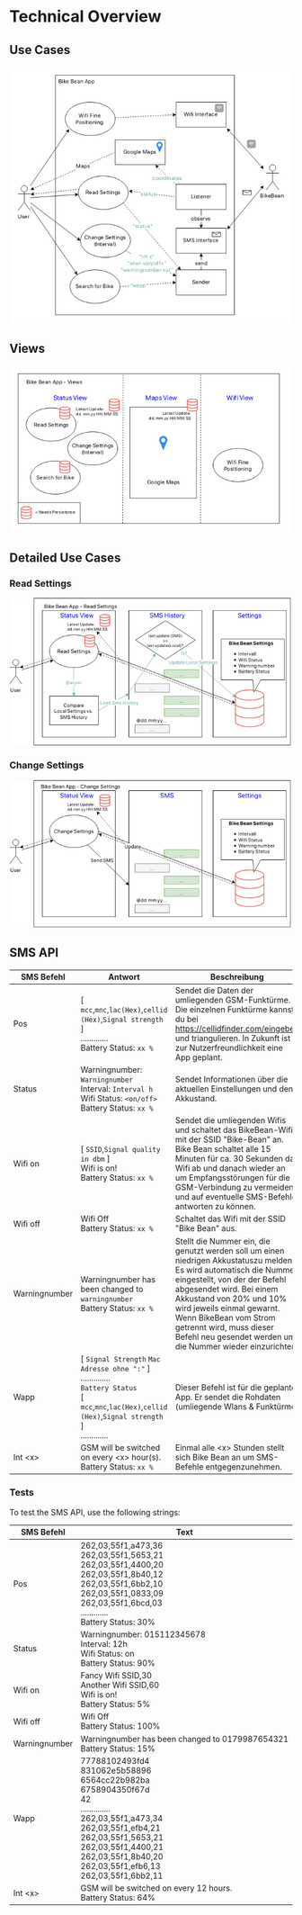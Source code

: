 
# Technical Overview

## Use Cases

![](img/Overview.png)

## Views

![](img/Overview_Views.png)

## Detailed Use Cases

### Read Settings

![](img/UC_Read_Settings.png)

### Change Settings

![](img/UC_Change_Settings.png)

## SMS API

| SMS Befehl    | Antwort                              | Beschreibung | Umgesetzt? |
| ------------- | ------------------------------------ | ------------ | ---------- |
| Pos           | \[ `mcc`,`mnc`,`lac(Hex)`,`cellid (Hex)`,`Signal strength` \]<br>.............<br>Battery Status: `xx %` | Sendet die Daten der umliegenden GSM-Funktürme. Die einzelnen Funktürme kannst du bei https://cellidfinder.com/eingeben und triangulieren. In Zukunft ist zur Nutzerfreundlichkeit eine App geplant. | &#9745;<br>(s. Wapp) |
| Status        | Warningnumber: `Warningnumber`<br>Interval: `Interval h`<br>Wifi Status: `<on/off>`<br>Battery Status: `xx %` | Sendet Informationen über die aktuellen Einstellungen und den Akkustand. | &#9744; (1) |
| Wifi on       | \[ `SSID`,`Signal quality in dbm` \]<br>Wifi is on!<br>Battery Status: `xx %` | Sendet die umliegenden Wifis und schaltet das BikeBean-Wifi mit der SSID "Bike-Bean" an. Bike Bean schaltet alle 15 Minuten für ca. 30 Sekunden das Wifi ab und danach wieder an um Empfangsstörungen für die GSM-Verbindung zu vermeiden und auf eventuelle SMS-Befehle antworten zu können. | &#9744; (2) |
| Wifi off      | Wifi Off<br>Battery Status: `xx %` | Schaltet das Wifi mit der SSID "Bike Bean" aus. | &#9744; (2) |
| Warningnumber | Warningnumber has been changed to `warningnumber`<br>Battery Status: `xx %` | Stellt die Nummer ein, die genutzt werden soll um einen niedrigen Akkustatuszu melden. Es wird automatisch die Nummer eingestellt, von der der Befehl abgesendet wird. Bei einem Akkustand von 20% und 10% wird jeweils einmal gewarnt. Wenn BikeBean vom Strom getrennt wird, muss dieser Befehl neu gesendet werden um die Nummer wieder einzurichten. | &#9744; (2) |
| Wapp          | \[ `Signal Strength` `Mac Adresse ohne ":"` \]<br>..............<br>`Battery Status`<br>\[ `mcc`,`mnc`,`lac(Hex)`,`cellid (Hex)`,`Signal strength` \]<br>............. | Dieser Befehl ist für die geplante App. Er sendet die Rohdaten (umliegende Wlans & Funktürme) | &#9745; |
| Int \<x\>     | GSM will be switched on every \<x\> hour(s).<br>Battery Status: `xx %` | Einmal alle \<x\> Stunden stellt sich Bike Bean an um SMS-Befehle entgegenzunehmen. | &#9744; (2) |

### Tests

To test the SMS API, use the following strings:

| SMS Befehl    | Text |
| ------------- | ------------------------------------ |
| Pos           | 262,03,55f1,a473,36<br>262,03,55f1,5653,21<br>262,03,55f1,4400,20<br>262,03,55f1,8b40,12<br>262,03,55f1,6bb2,10<br>262,03,55f1,0833,09<br>262,03,55f1,6bcd,03<br>.............<br>Battery Status: 30% |
| Status        | Warningnumber: 015112345678<br>Interval: 12h<br>Wifi Status: on<br>Battery Status: 90% |
| Wifi on       | Fancy Wifi SSID,30<br>Another Wifi SSID,60<br>Wifi is on!<br>Battery Status: 5% |
| Wifi off      | Wifi Off<br>Battery Status: 100% |
| Warningnumber | Warningnumber has been changed to 0179987654321<br>Battery Status: 15% |
| Wapp          | 77788102493fd4<br>831062e5b58896<br>6564cc22b982ba<br>6758904350f67d<br>42<br>..............<br>262,03,55f1,a473,34<br>262,03,55f1,efb4,21<br>262,03,55f1,5653,21<br>262,03,55f1,4400,21<br>262,03,55f1,8b40,20<br>262,03,55f1,efb6,13<br>262,03,55f1,6bb2,11<br> |
| Int \<x\>     | GSM will be switched on every 12 hours.<br>Battery Status: 64% |
